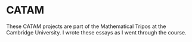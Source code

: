 # CATAM

These CATAM projects are part of the Mathematical Tripos at the Cambridge University. I wrote these essays as I went through the course. 
